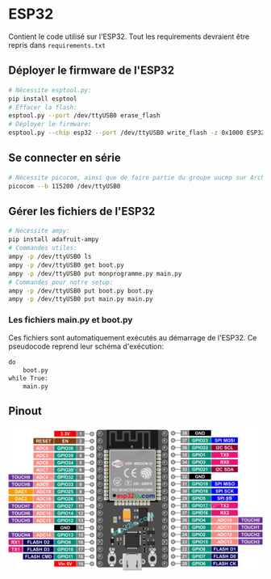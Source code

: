 # ESP32
Contient le code utilisé sur l'ESP32. Tout les requirements devraient être repris dans `requirements.txt`
## Déployer le firmware de l'ESP32
```bash
# Nécessite esptool.py:
pip install esptool
# Éffacer la flash:
esptool.py --port /dev/ttyUSB0 erase_flash
# Déployer le firmware:
esptool.py --chip esp32 --port /dev/ttyUSB0 write_flash -z 0x1000 ESP32_GENERIC-20231005-v1.21.0.bin
```
## Se connecter en série
```bash
# Nécessite picocom, ainsi que de faire partie du groupe uucmp sur Arch Linux.
picocom --b 115200 /dev/ttyUSB0
```
## Gérer les fichiers de l'ESP32
```bash
# Nécessite ampy:
pip install adafruit-ampy
# Commandes utiles:
ampy -p /dev/ttyUSB0 ls
ampy -p /dev/ttyUSB0 get boot.py
ampy -p /dev/ttyUSB0 put monprogramme.py main.py
# Commandes pour notre setup:
ampy -p /dev/ttyUSB0 put boot.py boot.py
ampy -p /dev/ttyUSB0 put main.py main.py
```
### Les fichiers main.py et boot.py
Ces fichiers sont automatiquement exécutés au démarrage de l'ESP32. Ce pseudocode reprend leur schéma d'exécution:
```
do
    boot.py
while True:
    main.py
```
## Pinout
![Pinout ESP32](ESP32Pinout.png)